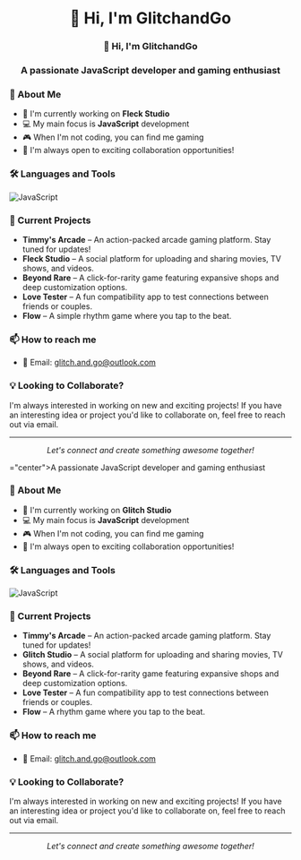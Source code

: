 <h1 align="center">👋 Hi, I'm GlitchandGo</h1>
<h3 align<h1 align="center">👋 Hi, I'm GlitchandGo</h1>
<h3 align="center">A passionate JavaScript developer and gaming enthusiast</h3>

### 🚀 About Me
- 🔭 I'm currently working on **Fleck Studio**
- 💻 My main focus is **JavaScript** development
- 🎮 When I'm not coding, you can find me gaming
- 👯 I'm always open to exciting collaboration opportunities!

### 🛠️ Languages and Tools
![JavaScript](https://img.shields.io/badge/-JavaScript-F7DF1E?style=flat-square&logo=javascript&logoColor=black)

### 🎯 Current Projects
- **Timmy's Arcade** – An action-packed arcade gaming platform. Stay tuned for updates!
- **Fleck Studio** – A social platform for uploading and sharing movies, TV shows, and videos.
- **Beyond Rare** – A click-for-rarity game featuring expansive shops and deep customization options.
- **Love Tester** – A fun compatibility app to test connections between friends or couples.
- **Flow** – A simple rhythm game where you tap to the beat.

### 📫 How to reach me
- 📧 Email: glitch.and.go@outlook.com

### 💡 Looking to Collaborate?
I'm always interested in working on new and exciting projects! If you have an interesting idea or project you'd like to collaborate on, feel free to reach out via email.

---
<p align="center">
  <i>Let's connect and create something awesome together!</i>
</p>="center">A passionate JavaScript developer and gaming enthusiast</h3>

### 🚀 About Me
- 🔭 I'm currently working on **Glitch Studio**
- 💻 My main focus is **JavaScript** development
- 🎮 When I'm not coding, you can find me gaming
- 👯 I'm always open to exciting collaboration opportunities!

### 🛠️ Languages and Tools
![JavaScript](https://img.shields.io/badge/-JavaScript-F7DF1E?style=flat-square&logo=javascript&logoColor=black)

### 🎯 Current Projects
- **Timmy's Arcade** – An action-packed arcade gaming platform. Stay tuned for updates!
- **Glitch Studio** – A social platform for uploading and sharing movies, TV shows, and videos.
- **Beyond Rare** – A click-for-rarity game featuring expansive shops and deep customization options.
- **Love Tester** – A fun compatibility app to test connections between friends or couples.
- **Flow** – A rhythm game where you tap to the beat.

### 📫 How to reach me
- 📧 Email: glitch.and.go@outlook.com

### 💡 Looking to Collaborate?
I'm always interested in working on new and exciting projects! If you have an interesting idea or project you'd like to collaborate on, feel free to reach out via email.

---
<p align="center">
  <i>Let's connect and create something awesome together!</i>
</p>

